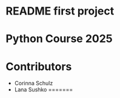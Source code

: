 # README first project 

# Python Course 2025


# Contributors
- Corinna Schulz
- Lana Sushko
=======